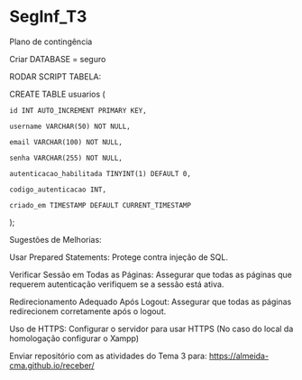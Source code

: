 # SegInf_T3
Plano de contingência


Criar DATABASE = seguro

RODAR SCRIPT TABELA:

CREATE TABLE usuarios (

    id INT AUTO_INCREMENT PRIMARY KEY,
    
    username VARCHAR(50) NOT NULL,
    
    email VARCHAR(100) NOT NULL,
    
    senha VARCHAR(255) NOT NULL,
    
    autenticacao_habilitada TINYINT(1) DEFAULT 0,
    
    codigo_autenticacao INT,
    
    criado_em TIMESTAMP DEFAULT CURRENT_TIMESTAMP

);

Sugestões de Melhorias:


Usar Prepared Statements: Protege contra injeção de SQL.

Verificar Sessão em Todas as Páginas: Assegurar que todas as páginas que requerem autenticação verifiquem se a sessão está ativa.

Redirecionamento Adequado Após Logout: Assegurar que todas as páginas redirecionem corretamente após o logout.

Uso de HTTPS: Configurar o servidor para usar HTTPS (No caso do local da homologação configurar o Xampp)


Enviar repositório com as atividades do Tema 3 para: https://almeida-cma.github.io/receber/
